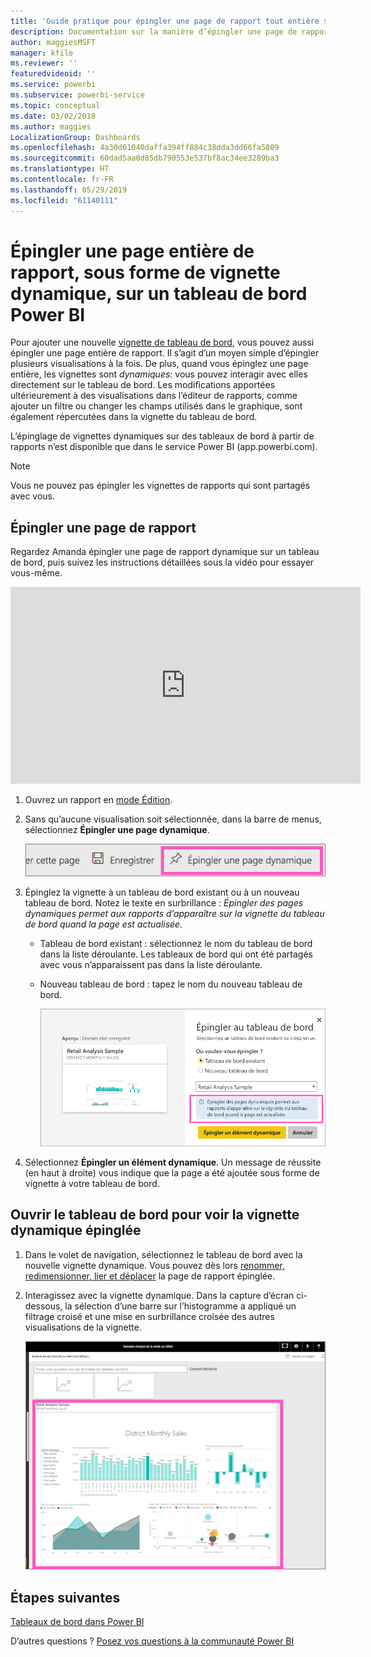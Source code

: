 ```yaml
---
title: 'Guide pratique pour épingler une page de rapport tout entière sur un tableau de bord Power BI '
description: Documentation sur la manière d’épingler une page de rapport dynamique entière sur un tableau de bord Power BI à partir d’un rapport.
author: maggiesMSFT
manager: kfile
ms.reviewer: ''
featuredvideoid: ''
ms.service: powerbi
ms.subservice: powerbi-service
ms.topic: conceptual
ms.date: 03/02/2018
ms.author: maggies
LocalizationGroup: Dashboards
ms.openlocfilehash: 4a30d01040daffa394ff884c38dda3dd66fa5809
ms.sourcegitcommit: 60dad5aa0d85db790553e537bf8ac34ee3289ba3
ms.translationtype: HT
ms.contentlocale: fr-FR
ms.lasthandoff: 05/29/2019
ms.locfileid: "61140111"
---
```

# <a name="pin-an-entire-report-page-as-a-live-tile-to-a-power-bi-dashboard"></a>Épingler une page entière de rapport, sous forme de vignette dynamique, sur un tableau de bord Power BI
Pour ajouter une nouvelle [vignette de tableau de bord](consumer/end-user-tiles.md), vous pouvez aussi épingler une page entière de rapport. Il s’agit d’un moyen simple d’épingler plusieurs visualisations à la fois.  De plus, quand vous épinglez une page entière, les vignettes sont *dynamiques*: vous pouvez interagir avec elles directement sur le tableau de bord. Les modifications apportées ultérieurement à des visualisations dans l’éditeur de rapports, comme ajouter un filtre ou changer les champs utilisés dans le graphique, sont également répercutées dans la vignette du tableau de bord.  

L’épinglage de vignettes dynamiques sur des tableaux de bord à partir de rapports n’est disponible que dans le service Power BI (app.powerbi.com).

> [!NOTE]
> Vous ne pouvez pas épingler les vignettes de rapports qui sont partagés avec vous.
> 
> 

## <a name="pin-a-report-page"></a>Épingler une page de rapport
Regardez Amanda épingler une page de rapport dynamique sur un tableau de bord, puis suivez les instructions détaillées sous la vidéo pour essayer vous-même.

<iframe width="560" height="315" src="https://www.youtube.com/embed/EzhfBpPboPA" frameborder="0" allowfullscreen></iframe>


1. Ouvrez un rapport en [mode Édition](service-interact-with-a-report-in-editing-view.md).
2. Sans qu’aucune visualisation soit sélectionnée, dans la barre de menus, sélectionnez **Épingler une page dynamique**.
   
   ![icône Épingler une page dynamique](media/service-dashboard-pin-live-tile-from-report/pbi-pin-live-page.png) 
3. Épinglez la vignette à un tableau de bord existant ou à un nouveau tableau de bord. Notez le texte en surbrillance : *Épingler des pages dynamiques permet aux rapports d’apparaître sur la vignette du tableau de bord quand la page est actualisée.*
   
   * Tableau de bord existant : sélectionnez le nom du tableau de bord dans la liste déroulante. Les tableaux de bord qui ont été partagés avec vous n’apparaissent pas dans la liste déroulante.
   * Nouveau tableau de bord : tapez le nom du nouveau tableau de bord.
     
     ![boîte de dialogue Épingler au tableau de bord](media/service-dashboard-pin-live-tile-from-report/pbi-pin-live-page-dialog.png)
4. Sélectionnez **Épingler un élément dynamique**. Un message de réussite (en haut à droite) vous indique que la page a été ajoutée sous forme de vignette à votre tableau de bord.

## <a name="open-the-dashboard-to-see-the-pinned-live-tile"></a>Ouvrir le tableau de bord pour voir la vignette dynamique épinglée
1. Dans le volet de navigation, sélectionnez le tableau de bord avec la nouvelle vignette dynamique. Vous pouvez dès lors [renommer, redimensionner, lier et déplacer](service-dashboard-edit-tile.md) la page de rapport épinglée.  
2. Interagissez avec la vignette dynamique.  Dans la capture d’écran ci-dessous, la sélection d’une barre sur l’histogramme a appliqué un filtrage croisé et une mise en surbrillance croisée des autres visualisations de la vignette.
   
    ![tableaux de bord avec une vignette dynamique](media/service-dashboard-pin-live-tile-from-report/pbi-live-tile.png)

## <a name="next-steps"></a>Étapes suivantes
[Tableaux de bord dans Power BI](consumer/end-user-dashboards.md)

D’autres questions ? [Posez vos questions à la communauté Power BI](http://community.powerbi.com/)

